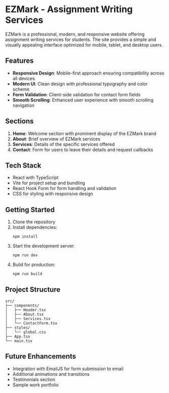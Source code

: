 # EZMark - Assignment Writing Services

EZMark is a professional, modern, and responsive website offering assignment writing services for students. The site provides a simple and visually appealing interface optimized for mobile, tablet, and desktop users.

## Features

- **Responsive Design**: Mobile-first approach ensuring compatibility across all devices
- **Modern UI**: Clean design with professional typography and color scheme
- **Form Validation**: Client-side validation for contact form fields
- **Smooth Scrolling**: Enhanced user experience with smooth scrolling navigation

## Sections

1. **Home**: Welcome section with prominent display of the EZMark brand
2. **About**: Brief overview of EZMark services
3. **Services**: Details of the specific services offered
4. **Contact**: Form for users to leave their details and request callbacks

## Tech Stack

- React with TypeScript
- Vite for project setup and bundling
- React Hook Form for form handling and validation
- CSS for styling with responsive design

## Getting Started

1. Clone the repository
2. Install dependencies:
   ```
   npm install
   ```
3. Start the development server:
   ```
   npm run dev
   ```
4. Build for production:
   ```
   npm run build
   ```

## Project Structure

```
src/
├── components/
│   ├── Header.tsx
│   ├── About.tsx
│   ├── Services.tsx
│   └── ContactForm.tsx
├── styles/
│   └── global.css
├── App.tsx
└── main.tsx
```

## Future Enhancements

- Integration with EmailJS for form submission to email
- Additional animations and transitions
- Testimonials section
- Sample work portfolio